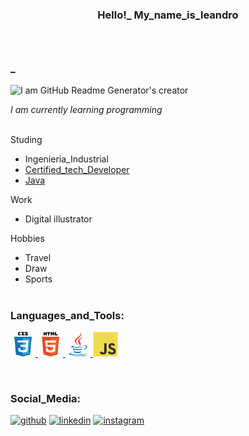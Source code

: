 ### **<header>Hello!_ My_name_is_leandro</header>_**
   
![I am GitHub Readme Generator's creator](https://www.lavoz.com.ar/resizer/9DvCUG7gefuQi8BuK1Vk2X0oAsA=/1023x323/smart/storage.googleapis.com/gweb-uniblog-publish-prod/original_images/Dino_non-birthday_version.gif)

*I am currently learning programming* <br><br>

Studing
 - Ingenieria_Industrial <br>
 - [Certified_tech_Developer](https://www.digitalhouse.com/ar/acciones/certified-tech-developer) <br>
 - [Java](https://www.udemy.com/course/universidad-java-especialista-en-java-desde-cero-a-master) <br>

Work
 - Digital illustrator

 Hobbies
  - Travel
  - Draw
  - Sports <br><br>

<footer>
<h3 align="left">Languages_and_Tools:</h3>
<p align="left"> <a href="https://www.w3schools.com/css/" target="_blank" rel="noreferrer"> <img src="https://raw.githubusercontent.com/devicons/devicon/master/icons/css3/css3-original-wordmark.svg" alt="css3" width="40" height="40"/> </a> <a href="https://www.w3.org/html/" target="_blank" rel="noreferrer"> <img src="https://raw.githubusercontent.com/devicons/devicon/master/icons/html5/html5-original-wordmark.svg" alt="html5" width="40" height="40"/> </a> <a href="https://www.java.com" target="_blank" rel="noreferrer"> <img src="https://raw.githubusercontent.com/devicons/devicon/master/icons/java/java-original.svg" alt="java" width="40" height="40"/> </a> <a href="https://developer.mozilla.org/en-US/docs/Web/JavaScript" target="_blank" rel="noreferrer"> <img src="https://raw.githubusercontent.com/devicons/devicon/master/icons/javascript/javascript-original.svg" alt="javascript" width="40" height="40"/> </a> </p> <br>

   <h3 align="left">Social_Media:</h3> 
   
[<img src='https://cdn-icons-png.flaticon.com/512/270/270798.png' alt='github' height='40'>](https://github.com/leandroMz)  [<img src='https://cdn-icons-png.flaticon.com/512/174/174857.png' alt='linkedin' height='40'>](https://www.linkedin.com/in/leandro-martinez-93b5b821a/)  [<img src='https://cdn-icons-png.flaticon.com/512/2111/2111463.png' alt='instagram' height='40'>](https://www.instagram.com/leomz2/)  

<footer>
